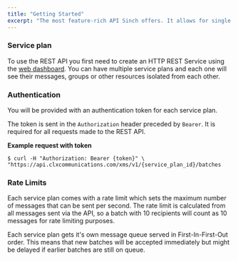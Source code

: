 ```yaml
---
title: "Getting Started"
excerpt: "The most feature-rich API Sinch offers. It allows for single messages, scheduled batch send-outs using message templates and more."
---
```

### Service plan

To use the REST API you first need to create an HTTP REST Service using the [web dashboard](https://dashboard.sinch.com/#/signup). You can have multiple service plans and each one will see their messages, groups or other resources isolated from each other. 

### Authentication

You will be provided with an authentication token for each service plan. 

The token is sent in the `Authorization` header preceded by `Bearer`. It is required for all requests made to the REST API.

**Example request with token**

``` shell
$ curl -H "Authorization: Bearer {token}" \
"https://api.clxcommunications.com/xms/v1/{service_plan_id}/batches
```

### Rate Limits

Each service plan comes with a rate limit which sets the maximum number of messages that can be sent per second. The rate limit is calculated from all messages sent via the API, so a batch with 10 recipients will count as 10 messages for rate limiting purposes.

Each service plan gets it's own message queue served in First-In-First-Out order. This means that new batches will be accepted immediately but might be delayed if earlier batches are still on queue.